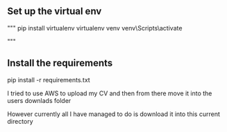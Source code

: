 


## Set up the virtual env

"""
pip install virtualenv
virtualenv venv
venv\Scripts\activate

"""

## Install the requirements

pip install -r requirements.txt


I tried to use AWS to upload my CV and then from there move it into the users downlads folder

However currently all I have managed to do is download it into this current directory